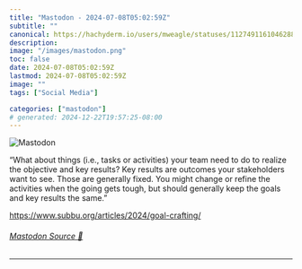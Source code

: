 ```yaml
---
title: "Mastodon - 2024-07-08T05:02:59Z"
subtitle: ""
canonical: https://hachyderm.io/users/mweagle/statuses/112749116104628801
description:
image: "/images/mastodon.png"
toc: false
date: 2024-07-08T05:02:59Z
lastmod: 2024-07-08T05:02:59Z
image: ""
tags: ["Social Media"]

categories: ["mastodon"]
# generated: 2024-12-22T19:57:25-08:00
---
```

![Mastodon](/images/mastodon.png)

<p>“What about things (i.e., tasks or activities) your team need to do to realize the objective and key results? Key results are outcomes your stakeholders want to see. Those are generally fixed. You might change or refine the activities when the going gets tough, but should generally keep the goals and key results the same.”</p><p><a href="https://www.subbu.org/articles/2024/goal-crafting/" target="_blank" rel="nofollow noopener noreferrer" translate="no"><span class="invisible">https://www.</span><span class="ellipsis">subbu.org/articles/2024/goal-c</span><span class="invisible">rafting/</span></a></p>


###### [Mastodon Source 🐘](https://hachyderm.io/@mweagle/112749116104628801)

___
